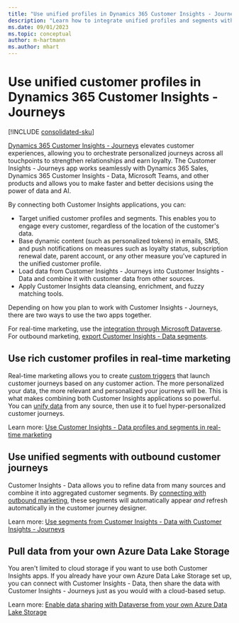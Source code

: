 ```yaml
---
title: "Use unified profiles in Dynamics 365 Customer Insights - Journeys"
description: "Learn how to integrate unified profiles and segments with Dynamics 365 Customer Insights - Journeys."
ms.date: 09/01/2023
ms.topic: conceptual
author: m-hartmann
ms.author: mhart
---
```


# Use unified customer profiles in Dynamics 365 Customer Insights - Journeys

[!INCLUDE [consolidated-sku](./includes/consolidated-sku.md)]

[Dynamics 365 Customer Insights - Journeys](/dynamics365/marketing/overview) elevates customer experiences, allowing you to orchestrate personalized journeys across all touchpoints to strengthen relationships and earn loyalty. The Customer Insights - Journeys app works seamlessly with Dynamics 365 Sales, Dynamics 365 Customer Insights - Data, Microsoft Teams, and other products and allows you to make faster and better decisions using the power of data and AI.

By connecting both Customer Insights applications, you can:

- Target unified customer profiles and segments. This enables you to engage every customer, regardless of the location of the customer's data.
- Base dynamic content (such as personalized tokens) in emails, SMS, and push notifications on measures such as loyalty status, subscription renewal date, parent account, or any other measure you've captured in the unified customer profile.
- Load data from Customer Insights - Journeys into Customer Insights - Data and combine it with customer data from other sources.
- Apply Customer Insights data cleansing, enrichment, and fuzzy matching tools.

Depending on how you plan to work with Customer Insights - Journeys, there are two ways to use the two apps together.

For real-time marketing, use the [integration through Microsoft Dataverse](#use-rich-customer-profiles-in-real-time-marketing).
For outbound marketing, [export Customer Insights - Data segments](#use-unified-segments-with-outbound-customer-journeys).

## Use rich customer profiles in real-time marketing

Real-time marketing allows you to create [custom triggers](/dynamics365/marketing/real-time-marketing-custom-triggers) that launch customer journeys based on any customer action. The more personalized your data, the more relevant and personalized your journeys will be. This is what makes combining both Customer Insights applications so powerful. You can [unify data](data-unification.md) from any source, then use it to fuel hyper-personalized customer journeys.

Learn more: [Use Customer Insights - Data profiles and segments in real-time marketing](/dynamics365/marketing/real-time-marketing-ci-profile)

## Use unified segments with outbound customer journeys

Customer Insights - Data allows you to refine data from many sources and combine it into aggregated customer segments. By [connecting with outbound marketing](export-dynamics365-marketing.md), these segments will automatically appear *and* refresh automatically in the customer journey designer.

Learn more: [Use segments from Customer Insights - Data with Customer Insights - Journeys](/dynamics365/marketing/customer-insights-segments)

## Pull data from your own Azure Data Lake Storage

You aren't limited to cloud storage if you want to use both Customer Insights apps. If you already have your own Azure Data Lake Storage set up, you can connect with Customer Insights - Data, then share the data with Customer Insights - Journeys just as you would with a cloud-based setup.

Learn more: [Enable data sharing with Dataverse from your own Azure Data Lake Storage](own-data-lake-storage.md#enable-data-sharing-with-dataverse-from-your-own-azure-data-lake-storage-preview)
